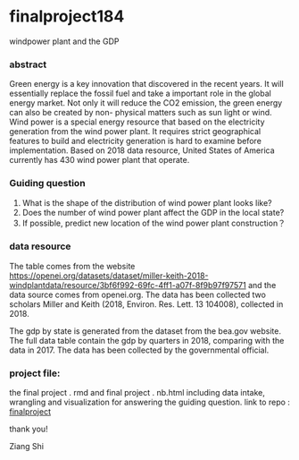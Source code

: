 # finalproject184
windpower plant and the GDP
### abstract
Green energy is a key innovation that discovered in the recent years. It will essentially replace the fossil fuel and take a important role in the global energy market. Not only it will reduce the CO2 emission, the green energy can also be created by non- physical matters such as sun light or wind. Wind power is a special energy resource that based on the electricity generation from the wind power plant. It requires strict geographical features to build and electricity generation is hard to examine before implementation. Based on 2018 data resource, United States of America currently has 430 wind power plant that operate. 

### Guiding question 
1. What is the shape of the distribution of wind power plant looks like? 
2. Does the number of wind power plant affect the GDP in the local state?
3. If possible, predict new location of the wind power plant construction？

### data resource
The table comes from the website https://openei.org/datasets/dataset/miller-keith-2018-windplantdata/resource/3bf6f992-69fc-4ff1-a07f-8f9b97f97571
and the data source comes from openei.org.
The data has been collected two scholars Miller and Keith (2018, Environ. Res. Lett. 13 104008), collected in 2018.

The gdp by state is generated from the dataset from the bea.gov website. The full data table contain the gdp by quarters in 2018, comparing with the data in 2017. The data has been collected by the governmental official. 

### project file:
the final project . rmd and final project . nb.html including data intake, wrangling and visualization for answering the guiding question. 
link to repo : [finalproject](https://github.com/sedwardshi/finalproject184.git)

thank you!

Ziang Shi
